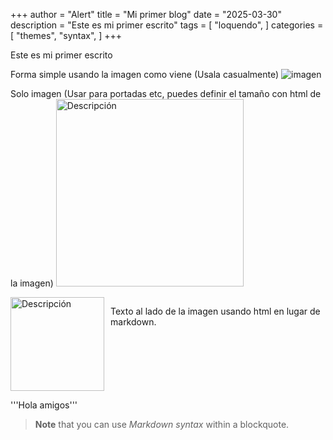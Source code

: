 +++
author = "Alert"
title = "Mi primer blog"
date = "2025-03-30"
description = "Este es mi primer escrito"
tags = [
    "loquendo",
]
categories = [
    "themes",
    "syntax",
]
+++

Este es mi primer escrito
<!--more-->

Forma simple usando la imagen como viene (Usala casualmente)
![imagen](https://64.media.tumblr.com/8cbab7d522f75cdafeae6a5d25d5f429/8ad4148f363f00f2-e2/s540x810/6dce29321acee88b48e4752ad02570038525e675.pnj)

Solo imagen (Usar para portadas etc, puedes definir el tamaño con html de la imagen)
<img src="https://64.media.tumblr.com/8cbab7d522f75cdafeae6a5d25d5f429/8ad4148f363f00f2-e2/s540x810/6dce29321acee88b48e4752ad02570038525e675.pnj" alt="Descripción" width="300" height="300"> 

<div style="display: flex; align-items: flex-start;">
    <img src="https://64.media.tumblr.com/8cbab7d522f75cdafeae6a5d25d5f429/8ad4148f363f00f2-e2/s540x810/6dce29321acee88b48e4752ad02570038525e675.pnj" alt="Descripción" width="150" height="150" style="margin-right: 10px;">
    <p>Texto al lado de la imagen usando html en lugar de markdown.</p>
</div>

'''Hola amigos'''

> **Note** that you can use *Markdown syntax* within a blockquote.

